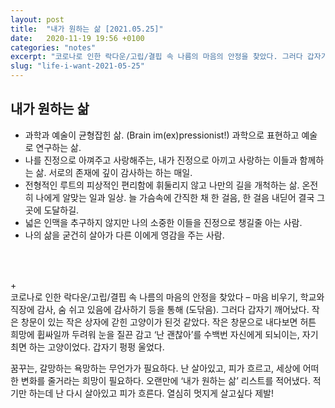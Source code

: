 ```yaml
---
layout: post
title:  "내가 원하는 삶 [2021.05.25]"
date:   2020-11-19 19:56 +0100
categories: "notes"
excerpt: "코로나로 인한 락다운/고립/결핍 속 나름의 마음의 안정을 찾았다. 그러다 갑자기 깨어났다. 작은 창문이 있는 작은 상자에 갇힌 고양이가 된것 같았다."
slug: "life-i-want-2021-05-25"
---
```


## 내가 원하는 삶 
* 과학과 예술이 균형잡힌 삶. (Brain im(ex)pressionist!) 과학으로 표현하고 예술로 연구하는 삶.
* 나를 진정으로 아껴주고 사랑해주는, 내가 진정으로 아끼고 사랑하는 이들과 함께하는 삶. 서로의 존재에 깊이 감사하는 하는 매일.
* 전형적인 루트의 피상적인 편리함에 휘둘리지 않고 나만의 길을 개척하는 삶. 온전히 나에게 알맞는 일과 일상. 늘 가슴속에 간직한 채 한 걸음, 한 걸음 내딛어 결국 그 곳에 도달하길.
* 넓은 인맥을 추구하지 않지만 나의 소중한 이들을 진정으로 챙길줄 아는 사람.
* 나의 삶을 굳건히 살아가 다른 이에게 영감을 주는 사람.
<br>
<br>

+<br>
코로나로 인한 락다운/고립/결핍 속 나름의 마음의 안정을 찾았다 – 마음 비우기, 학교와 직장에 감사, 숨 쉬고 있음에 감사하기 등을 통해 (도닦음). 그러다 갑자기 깨어났다. 작은 창문이 있는 작은 상자에 갇힌 고양이가 된것 같았다. 작은 창문으로 내다보면 허튼 희망에 휩싸일까 두려워 눈을 질끈 감고 ‘난 괜찮아’를 수백번 자신에게 되뇌이는, 자기최면 하는 고양이었다. 갑자기 펑펑 울었다.

꿈꾸는, 갈망하는 욕망하는 무언가가 필요하다. 난 살아있고, 피가 흐르고, 세상에 어떠한 변화를 줄거라는 희망이 필요하다. 오랜만에 ‘내가 원하는 삶’ 리스트를 적어냈다. 적기만 하는데 난 다시 살아있고 피가 흐른다. 열심히 멋지게 살고싶다 제발!